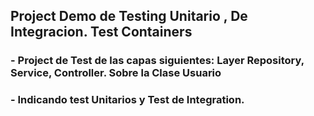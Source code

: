 ## Project Demo de Testing Unitario , De Integracion. Test Containers

### - Project de Test de las capas siguientes: Layer Repository, Service, Controller. Sobre la Clase Usuario 
### - Indicando test Unitarios y Test de Integration.


